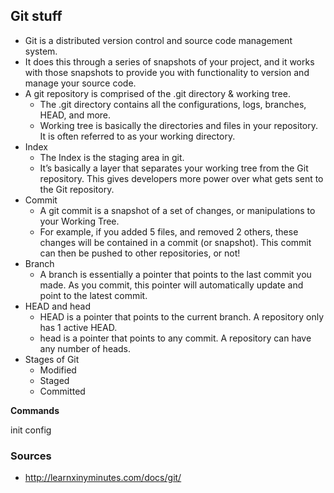 ## Git stuff

- Git is a distributed version control and source code management system.
- It does this through a series of snapshots of your project, and it works with those snapshots to provide you with functionality to version and manage your source code.
- A git repository is comprised of the .git directory & working tree.
    - The .git directory contains all the configurations, logs, branches, HEAD, and more.
    - Working tree is basically the directories and files in your repository. It is often referred to as your working directory.
- Index
    - The Index is the staging area in git.
    - It’s basically a layer that separates your working tree from the Git repository. This gives developers more power over what gets sent to the Git repository.
- Commit
    - A git commit is a snapshot of a set of changes, or manipulations to your Working Tree.
    - For example, if you added 5 files, and removed 2 others, these changes will be contained in a commit (or snapshot). This commit can then be pushed to other repositories, or not!
- Branch
    - A branch is essentially a pointer that points to the last commit you made. As you commit, this pointer will automatically update and point to the latest commit.
- HEAD and head
    - HEAD is a pointer that points to the current branch. A repository only has 1 active HEAD.
    - head is a pointer that points to any commit. A repository can have any number of heads.
- Stages of Git
    - Modified
    - Staged
    - Committed


**Commands**

init
config













### Sources
- http://learnxinyminutes.com/docs/git/
